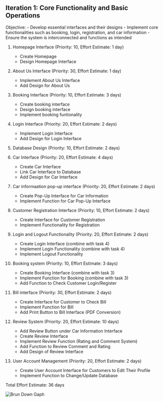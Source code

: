 ## Iteration 1: Core Functionality and Basic Operations

Objective:
     - Develop essential interfaces and their designs
     - Implement core functionalities such as booking, login, registration, and car information
     - Ensure the system is interconnected and functions as intended



1. Homepage Interface (Priority: 10, Effort Estimate: 1 day)
    - Create Homepage
    - Design Homepage Interface

2. About Us Interface (Priority: 30, Effort Estimate: 1 day)
    - Implement About Us Interface
    - Add Design for About Us

3. Booking Interface (Priority: 10, Effort Estimate: 3 days)
    - Create booking interface
    - Design booking interface
    - Implement booking funtionality

4. Login Interface (Priority: 20, Effort Estimate: 2 days)
    - Implement Login Interface
    - Add Design for Login Interface

5. Database Design (Priority: 10, Effort Estimate: 2 days)

6. Car Interface (Priority: 20, Effort Estimate: 4 days)
    - Create Car Interface
    - Link Car Interface to Database
    - Add Design for Car Interface

7. Car informaation pop-up interface (Priority: 20, Effort Estimate: 2 days)
    - Create Pop-Up Interface for Car Information
    - Implement Function for Car Pop-Up Interface

8. Customer Registration Interface (Priority: 10, Effort Estimate: 2 days)
    - Create Interface for Customer Registration
    - Implement Functionality for Registration

9. Login and Logout Functionality (Priority: 20, Effort Estimate: 2 days)
    - Create Login Interface (combine with task 4)
    - Implement Login Functionality (combine with task 4)
    - Implement Logout Functionality

10. Booking system (Priority: 10, Effort Estimate: 3 days)
    - Create Booking Interface (combine with task 3)
    - Implement Function for Booking (combine with task 3)
    - Add Function to Check Customer Login/Register

11. Bill interface (Priority: 30, Effort Estimate: 2 days)
    - Create Interface for Customer to Check Bill
    - Implement Function for Bill
    - Add Print Button to Bill Interface (PDF Conversion)

12. Review System (Priority: 20, Effort Estimate: 10 days)
    - Add Review Button under Car Information Interface
    - Create Review Interface
    - Implement Review Function (Rating and Comment System)
    - Add Function to Review Comment and Rating
    - Add Design of Review Interface
    
13. User Account Management (Priority: 20, Effort Estimate: 2 days)
    - Create User Account Interface for Customers to Edit Their Profile
    - Implement Function to Change/Update Database

Total Effort Estimate: 36 days

![Brun Down Gaph](C:/xampp/htdocs/ass1/CP3407-Assessment-Group-1-Phoebe-Theodore/brundownG/brundowng(1).drawio.png)
